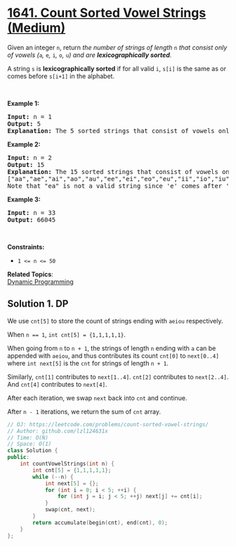 # [1641. Count Sorted Vowel Strings (Medium)](https://leetcode.com/problems/count-sorted-vowel-strings/)

<p>Given an integer <code>n</code>, return <em>the number of strings of length </em><code>n</code><em> that consist only of vowels (</em><code>a</code><em>, </em><code>e</code><em>, </em><code>i</code><em>, </em><code>o</code><em>, </em><code>u</code><em>) and are <strong>lexicographically sorted</strong>.</em></p>

<p>A string <code>s</code> is <strong>lexicographically sorted</strong> if for all valid <code>i</code>, <code>s[i]</code> is the same as or comes before <code>s[i+1]</code> in the alphabet.</p>

<p>&nbsp;</p>
<p><strong>Example 1:</strong></p>

<pre><strong>Input:</strong> n = 1
<strong>Output:</strong> 5
<strong>Explanation:</strong> The 5 sorted strings that consist of vowels only are <code>["a","e","i","o","u"].</code>
</pre>

<p><strong>Example 2:</strong></p>

<pre><strong>Input:</strong> n = 2
<strong>Output:</strong> 15
<strong>Explanation:</strong> The 15 sorted strings that consist of vowels only are
["aa","ae","ai","ao","au","ee","ei","eo","eu","ii","io","iu","oo","ou","uu"].
Note that "ea" is not a valid string since 'e' comes after 'a' in the alphabet.
</pre>

<p><strong>Example 3:</strong></p>

<pre><strong>Input:</strong> n = 33
<strong>Output:</strong> 66045
</pre>

<p>&nbsp;</p>
<p><strong>Constraints:</strong></p>

<ul>
	<li><code>1 &lt;= n &lt;= 50</code>&nbsp;</li>
</ul>


**Related Topics**:  
[Dynamic Programming](https://leetcode.com/tag/dynamic-programming/)

## Solution 1. DP

We use `cnt[5]` to store the count of strings ending with `aeiou` respectively.

When `n == 1`, `int cnt[5] = {1,1,1,1,1}`.

When going from `n` to `n + 1`, the strings of length `n` ending with `a` can be appended with `aeiou`, and thus contributes its count `cnt[0]` to `next[0..4]` where `int next[5]` is the `cnt` for strings of length `n + 1`.

Similarly, `cnt[1]` contributes to `next[1..4]`. `cnt[2]` contributes to `next[2..4]`. And `cnt[4]` contributes to `next[4]`.

After each iteration, we swap `next` back into `cnt` and continue.

After `n - 1` iterations, we return the sum of `cnt` array.

```cpp
// OJ: https://leetcode.com/problems/count-sorted-vowel-strings/
// Author: github.com/lzl124631x
// Time: O(N)
// Space: O(1)
class Solution {
public:
    int countVowelStrings(int n) {
        int cnt[5] = {1,1,1,1,1};
        while (--n) {
            int next[5] = {};
            for (int i = 0; i < 5; ++i) {
                for (int j = i; j < 5; ++j) next[j] += cnt[i];
            }
            swap(cnt, next);
        }
        return accumulate(begin(cnt), end(cnt), 0);
    }
};
```